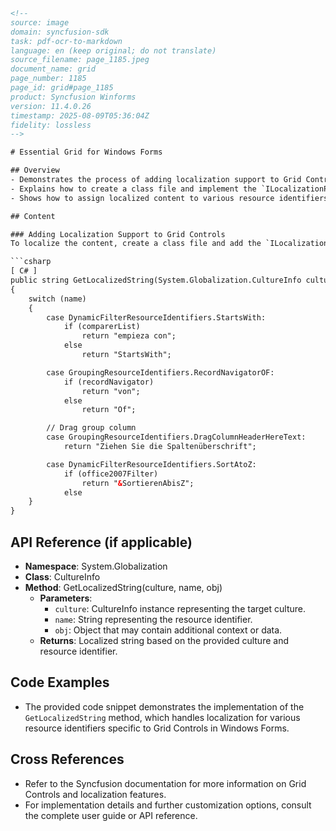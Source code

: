 ```html
<!-- 
source: image
domain: syncfusion-sdk
task: pdf-ocr-to-markdown
language: en (keep original; do not translate)
source_filename: page_1185.jpeg
document_name: grid
page_number: 1185
page_id: grid#page_1185
product: Syncfusion Winforms
version: 11.4.0.26
timestamp: 2025-08-09T05:36:04Z
fidelity: lossless
-->

# Essential Grid for Windows Forms

## Overview
- Demonstrates the process of adding localization support to Grid Controls.
- Explains how to create a class file and implement the `ILocalizationProvider` interface.
- Shows how to assign localized content to various resource identifiers using the `GetLocalizedString` method.

## Content

### Adding Localization Support to Grid Controls
To localize the content, create a class file and add the `ILocalizationProvider` interface to the class. Assign the required content to be displayed to `DynamicFilterResourceIdentifiers`, `GroupingResourceIdentifiers`, and `GridResourceIdentifiers` of the `GetLocalizedString` method as illustrated in the following code.

```csharp
[ C# ]
public string GetLocalizedString(System.Globalization.CultureInfo culture, string name, object obj)
{
    switch (name)
    {
        case DynamicFilterResourceIdentifiers.StartsWith:
            if (comparerList)
                return "empieza con";
            else
                return "StartsWith";

        case GroupingResourceIdentifiers.RecordNavigatorOF:
            if (recordNavigator)
                return "von";
            else
                return "Of";

        // Drag group column
        case GroupingResourceIdentifiers.DragColumnHeaderHereText:
            return "Ziehen Sie die Spaltenüberschrift";

        case DynamicFilterResourceIdentifiers.SortAtoZ:
            if (office2007Filter)
                return "&SortierenAbisZ";
            else
    }
}
```

## API Reference (if applicable)
- **Namespace**: System.Globalization
- **Class**: CultureInfo
- **Method**: GetLocalizedString(culture, name, obj)
  - **Parameters**:
    - `culture`: CultureInfo instance representing the target culture.
    - `name`: String representing the resource identifier.
    - `obj`: Object that may contain additional context or data.
  - **Returns**: Localized string based on the provided culture and resource identifier.

## Code Examples
- The provided code snippet demonstrates the implementation of the `GetLocalizedString` method, which handles localization for various resource identifiers specific to Grid Controls in Windows Forms.

## Cross References
- Refer to the Syncfusion documentation for more information on Grid Controls and localization features.
- For implementation details and further customization options, consult the complete user guide or API reference.

<!-- tags: syncfusion, winforms, grid, localization, ilocalizationprovider, resourceidentifiers keywords: dynamicfilterresourceidentifiers, groupingresourceidentifiers, gridresourceidentifiers, getslocalizedstring, windowsforms, localization -->
```